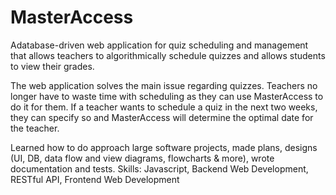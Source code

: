 # MasterAccess
Adatabase-driven web application for quiz scheduling and management that allows teachers to algorithmically schedule quizzes and allows students to view their grades.

The web application solves the main issue regarding quizzes. Teachers no longer have to waste time with scheduling as they can use MasterAccess to do it for them. If a teacher wants to schedule a quiz in the next two weeks, they can specify so and MasterAccess will determine the optimal date for the teacher.

Learned how to do approach large software projects, made plans, designs (UI, DB, data flow and view diagrams, flowcharts & more), wrote documentation and tests.
Skills: Javascript, Backend Web Development, RESTful API, Frontend Web Development
